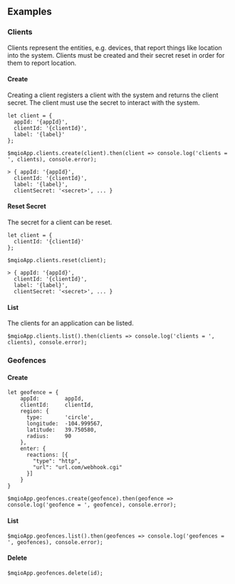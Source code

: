 ## Examples

### Clients

Clients represent the entities, e.g. devices, that report things like location into the system. Clients must be created and their secret reset in order for them to report location.

#### Create

Creating a client registers a client with the system and returns the client secret. The client must use the secret to interact with the system.

```
let client = {
  appId: '{appId}',
  clientId: '{clientId}',
  label: '{label}'
};

$mqioApp.clients.create(client).then(client => console.log('clients = ', clients), console.error);

> { appId: '{appId}',
  clientId: '{clientId}',
  label: '{label}',
  clientSecret: '<secret>', ... }
```

#### Reset Secret

The secret for a client can be reset.

```
let client = {
  clientId: '{clientId}'
};

$mqioApp.clients.reset(client);

> { appId: '{appId}',
  clientId: '{clientId}',
  label: '{label}',
  clientSecret: '<secret>', ... }
```

#### List

The clients for an application can be listed.

```
$mqioApp.clients.list().then(clients => console.log('clients = ', clients), console.error);
```

### Geofences

#### Create

```
let geofence = {
    appId:        appId,
    clientId:     clientId,
    region: {
      type:       'circle',
      longitude:  -104.999567,
      latitude:   39.750580,
      radius:     90
    },
    enter: {
      reactions: [{
        "type": "http",
        "url": "url.com/webhook.cgi"
      }]
    }
}

$mqioApp.geofences.create(geofence).then(geofence => console.log('geofence = ', geofence), console.error);
```

#### List

```
$mqioApp.geofences.list().then(geofences => console.log('geofences = ', geofences), console.error);
```

#### Delete

```
$mqioApp.geofences.delete(id);
```
